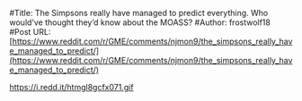 #Title: The Simpsons really have managed to predict everything. Who would’ve thought they’d know about the MOASS?
#Author: frostwolf18
#Post URL: [https://www.reddit.com/r/GME/comments/njmon9/the_simpsons_really_have_managed_to_predict/](https://www.reddit.com/r/GME/comments/njmon9/the_simpsons_really_have_managed_to_predict/)


https://i.redd.it/htmgl8gcfx071.gif